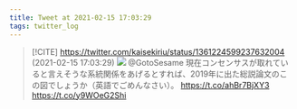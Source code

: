 ```yaml
---
title: Tweet at 2021-02-15 17:03:29
tags: twitter_log
---
```


> [!CITE] https://twitter.com/kaisekiriu/status/1361224599237632004 (2021-02-15 17:03:29)
> ![](https://twitter.com/kaisekiriu/status/1361224599237632004)
> @GotoSesame 現在コンセンサスが取れていると言えそうな系統関係をあげるとすれば、2019年に出た総説論文のこの図でしょうか（英語でごめんなさい）。
> https://t.co/ahBr7BjXY3 https://t.co/y9WOeG2Shi
